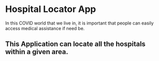 # Hospital Locator App

In this COVID world that we live in, it is important that people can easily access medical assistance if need be. 

## This Application can locate all the hospitals within a given area.


